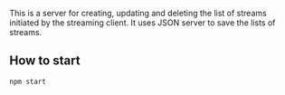 This is a server for creating, updating and deleting the list of streams initiated by the streaming client. It uses JSON server to save the lists of streams.

## How to start

```
npm start
```
